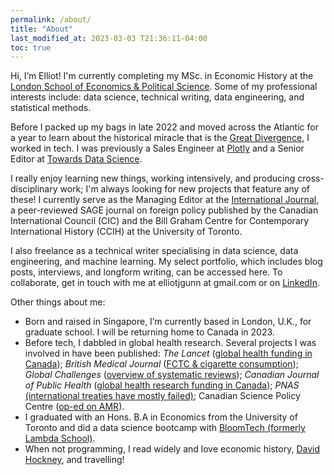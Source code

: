 ```yaml
---
permalink: /about/
title: "About"
last_modified_at: 2023-03-03 T21:36:11-04:00
toc: true
---
```


Hi, I’m Elliot! I'm currently completing my MSc. in Economic History at the [London School of Economics & Political Science](https://www.lse.ac.uk/study-at-lse/Graduate/degree-programmes-2023/MSc-Economic-History). Some of my professional interests include: data science, technical writing, data engineering, and statistical methods. 

Before I packed up my bags in late 2022 and moved across the Atlantic for a year to learn about the historical miracle that is the [Great Divergence](https://en.wikipedia.org/wiki/Great_Divergence#:~:text=The%20Great%20Divergence%20or%20European,most%20powerful%20and%20wealthy%20world), I worked in tech. I was previously a Sales Engineer at [Plotly](https://plotly.com/) and a Senior Editor at [Towards Data Science](https://towardsdatascience.com/). 

I really enjoy learning new things, working intensively, and producing cross-disciplinary work; I'm always looking for new projects that feature any of these! I currently serve as the Managing Editor at the [International Journal](https://journals.sagepub.com/home/IJX), a peer-reviewed SAGE journal on foreign policy published by the Canadian International Council (CIC) and the Bill Graham Centre for Contemporary International History (CCIH) at the University of Toronto. 

I also freelance as a technical writer specialising in data science, data engineering, and machine learning. My select portfolio, which includes blog posts, interviews, and longform writing, can be accessed here. To collaborate, get in touch with me at elliotjgunn at gmail.com or on [LinkedIn](https://www.linkedin.com/in/elliotgunn).

Other things about me:
* Born and raised in Singapore, I’m currently based in London, U.K., for graduate school. I will be returning home to Canada in 2023. 
* Before tech, I dabbled in global health research. Several projects I was involved in have been published: _The Lancet_ ([global health funding in Canada](https://www.thelancet.com/journals/lancet/article/PIIS0140-6736%2818%2930322-2/fulltext)); _British Medical Journal_ ([FCTC & cigarette consumption](https://www.bmj.com/content/365/bmj.l2231)); _Global Challenges_ ([overview of systematic reviews](https://onlinelibrary.wiley.com/doi/full/10.1002/gch2.201800019)); _Canadian Journal of Public Health_ ([global health research funding in Canada](https://link.springer.com/article/10.17269/s41997-019-00247-8?wt_mc=Internal.Event.1.SEM.ArticleAuthorOnlineFirst&utm_source=ArticleAuthorOnlineFirst&utm_medium=email&utm_content=AA_en_06082018&ArticleAuthorOnlineFirst_20191107)); _PNAS_ [(international treaties have mostly failed)](https://www.pnas.org/doi/10.1073/pnas.2122854119); Canadian Science Policy Centre ([op-ed on AMR](https://sciencepolicy.ca/news/combating-antimicrobial-resistance-role-international-law)).  
* I graduated with an Hons. B.A in Economics from the University of Toronto and did a data science bootcamp with [BloomTech (formerly Lambda School)](https://www.bloomtech.com/). 
* When not programming, I read widely and love economic history, [David Hockney](https://www.google.com/search?q=david+hockney&oq=david+hockney&aqs=chrome.0.35i39j46i131i433i512j46i433i512l2j46i131i433i512j69i65l3.1870j0j1&sourceid=chrome&ie=UTF-8), and travelling!